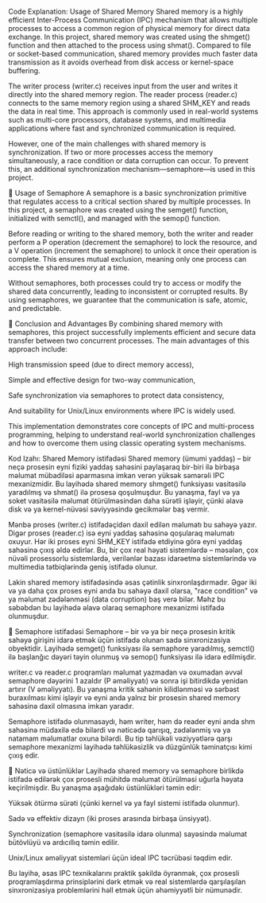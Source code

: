 Code Explanation:
Usage of Shared Memory
Shared memory is a highly efficient Inter-Process Communication (IPC) mechanism that allows multiple processes to access a common region of physical memory for direct data exchange. In this project, shared memory was created using the shmget() function and then attached to the process using shmat(). Compared to file or socket-based communication, shared memory provides much faster data transmission as it avoids overhead from disk access or kernel-space buffering.

The writer process (writer.c) receives input from the user and writes it directly into the shared memory region. The reader process (reader.c) connects to the same memory region using a shared SHM_KEY and reads the data in real time. This approach is commonly used in real-world systems such as multi-core processors, database systems, and multimedia applications where fast and synchronized communication is required.

However, one of the main challenges with shared memory is synchronization. If two or more processes access the memory simultaneously, a race condition or data corruption can occur. To prevent this, an additional synchronization mechanism—semaphore—is used in this project.

🔹 Usage of Semaphore
A semaphore is a basic synchronization primitive that regulates access to a critical section shared by multiple processes. In this project, a semaphore was created using the semget() function, initialized with semctl(), and managed with the semop() function.

Before reading or writing to the shared memory, both the writer and reader perform a P operation (decrement the semaphore) to lock the resource, and a V operation (increment the semaphore) to unlock it once their operation is complete. This ensures mutual exclusion, meaning only one process can access the shared memory at a time.

Without semaphores, both processes could try to access or modify the shared data concurrently, leading to inconsistent or corrupted results. By using semaphores, we guarantee that the communication is safe, atomic, and predictable.

🔹 Conclusion and Advantages
By combining shared memory with semaphores, this project successfully implements efficient and secure data transfer between two concurrent processes. The main advantages of this approach include:

High transmission speed (due to direct memory access),

Simple and effective design for two-way communication,

Safe synchronization via semaphores to protect data consistency,

And suitability for Unix/Linux environments where IPC is widely used.

This implementation demonstrates core concepts of IPC and multi-process programming, helping to understand real-world synchronization challenges and how to overcome them using classic operating system mechanisms.

Kod Izahı:
Shared Memory istifadəsi
Shared memory (ümumi yaddaş) – bir neçə prosesin eyni fiziki yaddaş sahəsini paylaşaraq bir-biri ilə birbaşa məlumat mübadiləsi aparmasına imkan verən yüksək səmərəli IPC mexanizmidir. Bu layihədə shared memory shmget() funksiyası vasitəsilə yaradılmış və shmat() ilə prosesə qoşulmuşdur. Bu yanaşma, fayl və ya soket vasitəsilə məlumat ötürülməsindən daha sürətli işləyir, çünki əlavə disk və ya kernel-nüvəsi səviyyəsində gecikmələr baş vermir.

Mənbə proses (writer.c) istifadəçidən daxil edilən məlumatı bu sahəyə yazır. Digər proses (reader.c) isə eyni yaddaş sahəsinə qoşularaq məlumatı oxuyur. Hər iki proses eyni SHM_KEY istifadə etdiyinə görə eyni yaddaş sahəsinə çıxış əldə edirlər. Bu, bir çox real həyati sistemlərdə – məsələn, çox nüvəli prosessorlu sistemlərdə, verilənlər bazası idarəetmə sistemlərində və multimedia tətbiqlərində geniş istifadə olunur.

Lakin shared memory istifadəsində əsas çətinlik sinxronlaşdırmadır. Əgər iki və ya daha çox proses eyni anda bu sahəyə daxil olarsa, "race condition" və ya məlumat zədələnməsi (data corruption) baş verə bilər. Məhz bu səbəbdən bu layihədə əlavə olaraq semaphore mexanizmi istifadə olunmuşdur.

🔹 Semaphore istifadəsi
Semaphore – bir və ya bir neçə prosesin kritik sahəyə girişini idarə etmək üçün istifadə olunan sadə sinxronizasiya obyektidir. Layihədə semget() funksiyası ilə semaphore yaradılmış, semctl() ilə başlanğıc dəyəri təyin olunmuş və semop() funksiyası ilə idarə edilmişdir.

writer.c və reader.c proqramları məlumat yazmadan və oxumadan əvvəl semaphore dəyərini 1 azaldır (P əməliyyatı) və sonra işi bitirdikdə yenidən artırır (V əməliyyatı). Bu yanaşma kritik sahənin kilidlənməsi və sərbəst buraxılması kimi işləyir və eyni anda yalnız bir prosesin shared memory sahəsinə daxil olmasına imkan yaradır.

Semaphore istifadə olunmasaydı, həm writer, həm də reader eyni anda shm sahəsinə müdaxilə edə bilərdi və nəticədə qarışıq, zədələnmiş və ya natamam məlumatlar oxuna bilərdi. Bu tip təhlükəli vəziyyətlərə qarşı semaphore mexanizmi layihədə təhlükəsizlik və düzgünlük təminatçısı kimi çıxış edir.

🔹 Nəticə və üstünlüklər
Layihədə shared memory və semaphore birlikdə istifadə edilərək çox prosesli mühitdə məlumat ötürülməsi uğurla həyata keçirilmişdir. Bu yanaşma aşağıdakı üstünlükləri təmin edir:

Yüksək ötürmə sürəti (çünki kernel və ya fayl sistemi istifadə olunmur).

Sadə və effektiv dizayn (iki proses arasında birbaşa ünsiyyət).

Synchronization (semaphore vasitəsilə idarə olunma) sayəsində məlumat bütövlüyü və ardıcıllıq təmin edilir.

Unix/Linux əməliyyat sistemləri üçün ideal IPC təcrübəsi təqdim edir.

Bu layihə, əsas IPC texnikalarını praktik şəkildə öyrənmək, çox prosesli proqramlaşdırma prinsiplərini dərk etmək və real sistemlərdə qarşılaşılan sinxronizasiya problemlərini həll etmək üçün əhəmiyyətli bir nümunədir.
